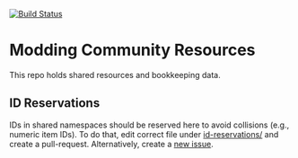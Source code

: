 [![Build Status](https://cloud.drone.io/api/badges/Mefino/ModdingCommunityResources/status.svg)](https://cloud.drone.io/Mefino/ModdingCommunityResources)

# Modding Community Resources

This repo holds shared resources and bookkeeping data.

## ID Reservations

IDs in shared namespaces should be reserved here to avoid collisions (e.g., numeric item IDs).
To do that, edit correct file under [id-reservations/][id-reservations] and create a pull-request.
Alternatively, create a [new issue][issues].

[id-reservations]: https://github.com/Mefino/ModdingCommunityResources/tree/main/id-reservations
[issues]: https://github.com/Mefino/ModdingCommunityResources/issues
